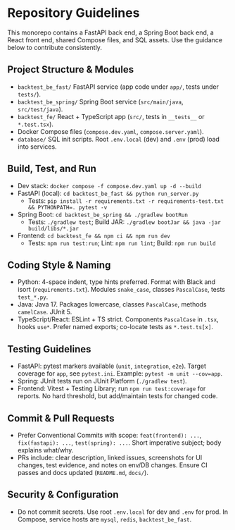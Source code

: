# Repository Guidelines

This monorepo contains a FastAPI back end, a Spring Boot back end, a React front end, shared Compose files, and SQL assets. Use the guidance below to contribute consistently.

## Project Structure & Modules
- `backtest_be_fast/` FastAPI service (app code under `app/`, tests under `tests/`).
- `backtest_be_spring/` Spring Boot service (`src/main/java`, `src/test/java`).
- `backtest_fe/` React + TypeScript app (`src/`, tests in `__tests__` or `*.test.tsx`).
- Docker Compose files (`compose.dev.yaml`, `compose.server.yaml`).
- `database/` SQL init scripts. Root `.env.local` (dev) and `.env` (prod) load into services.

## Build, Test, and Run
- Dev stack: `docker compose -f compose.dev.yaml up -d --build`
- FastAPI (local): `cd backtest_be_fast && python run_server.py`
  - Tests: `pip install -r requirements.txt -r requirements-test.txt && PYTHONPATH=. pytest -v`
- Spring Boot: `cd backtest_be_spring && ./gradlew bootRun`
  - Tests: `./gradlew test`; Build JAR: `./gradlew bootJar && java -jar build/libs/*.jar`
- Frontend: `cd backtest_fe && npm ci && npm run dev`
  - Tests: `npm run test:run`; Lint: `npm run lint`; Build: `npm run build`

## Coding Style & Naming
- Python: 4-space indent, type hints preferred. Format with Black and isort (`requirements.txt`). Modules `snake_case`, classes `PascalCase`, tests `test_*.py`.
- Java: Java 17. Packages lowercase, classes `PascalCase`, methods `camelCase`. JUnit 5.
- TypeScript/React: ESLint + TS strict. Components `PascalCase` in `.tsx`, hooks `use*`. Prefer named exports; co-locate tests as `*.test.ts[x]`.

## Testing Guidelines
- FastAPI: pytest markers available (`unit`, `integration`, `e2e`). Target coverage for `app`, see `pytest.ini`. Example: `pytest -m unit --cov=app`.
- Spring: JUnit tests run on JUnit Platform (`./gradlew test`).
- Frontend: Vitest + Testing Library; run `npm run test:coverage` for reports. No hard threshold, but add/maintain tests for changed code.

## Commit & Pull Requests
- Prefer Conventional Commits with scope: `feat(frontend): ...`, `fix(fastapi): ...`, `test(spring): ...`. Short imperative subject; body explains what/why.
- PRs include: clear description, linked issues, screenshots for UI changes, test evidence, and notes on env/DB changes. Ensure CI passes and docs updated (`README.md`, `docs/`).

## Security & Configuration
- Do not commit secrets. Use root `.env.local` for dev and `.env` for prod. In Compose, service hosts are `mysql`, `redis`, `backtest_be_fast`.
